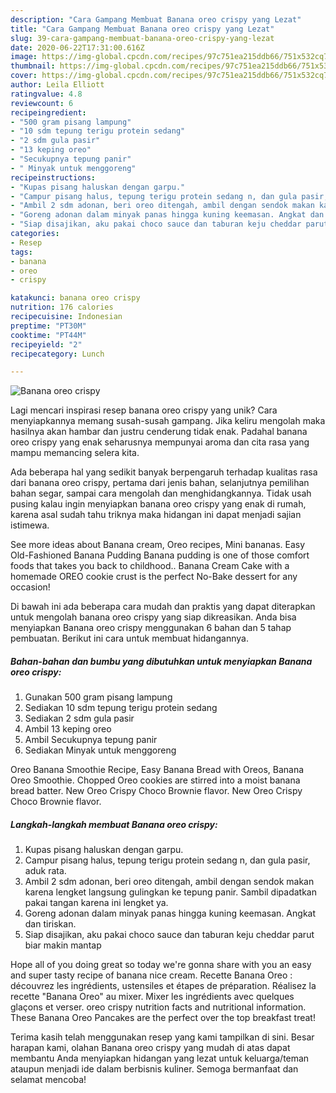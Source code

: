 ```yaml
---
description: "Cara Gampang Membuat Banana oreo crispy yang Lezat"
title: "Cara Gampang Membuat Banana oreo crispy yang Lezat"
slug: 39-cara-gampang-membuat-banana-oreo-crispy-yang-lezat
date: 2020-06-22T17:31:00.616Z
image: https://img-global.cpcdn.com/recipes/97c751ea215ddb66/751x532cq70/banana-oreo-crispy-foto-resep-utama.jpg
thumbnail: https://img-global.cpcdn.com/recipes/97c751ea215ddb66/751x532cq70/banana-oreo-crispy-foto-resep-utama.jpg
cover: https://img-global.cpcdn.com/recipes/97c751ea215ddb66/751x532cq70/banana-oreo-crispy-foto-resep-utama.jpg
author: Leila Elliott
ratingvalue: 4.8
reviewcount: 6
recipeingredient:
- "500 gram pisang lampung"
- "10 sdm tepung terigu protein sedang"
- "2 sdm gula pasir"
- "13 keping oreo"
- "Secukupnya tepung panir"
- " Minyak untuk menggoreng"
recipeinstructions:
- "Kupas pisang haluskan dengan garpu."
- "Campur pisang halus, tepung terigu protein sedang n, dan gula pasir, aduk rata."
- "Ambil 2 sdm adonan, beri oreo ditengah, ambil dengan sendok makan karena lengket langsung gulingkan ke tepung panir. Sambil dipadatkan pakai tangan karena ini lengket ya."
- "Goreng adonan dalam minyak panas hingga kuning keemasan. Angkat dan tiriskan."
- "Siap disajikan, aku pakai choco sauce dan taburan keju cheddar parut biar makin mantap"
categories:
- Resep
tags:
- banana
- oreo
- crispy

katakunci: banana oreo crispy 
nutrition: 176 calories
recipecuisine: Indonesian
preptime: "PT30M"
cooktime: "PT44M"
recipeyield: "2"
recipecategory: Lunch

---
```



![Banana oreo crispy](https://img-global.cpcdn.com/recipes/97c751ea215ddb66/751x532cq70/banana-oreo-crispy-foto-resep-utama.jpg)

Lagi mencari inspirasi resep banana oreo crispy yang unik? Cara menyiapkannya memang susah-susah gampang. Jika keliru mengolah maka hasilnya akan hambar dan justru cenderung tidak enak. Padahal banana oreo crispy yang enak seharusnya mempunyai aroma dan cita rasa yang mampu memancing selera kita.

Ada beberapa hal yang sedikit banyak berpengaruh terhadap kualitas rasa dari banana oreo crispy, pertama dari jenis bahan, selanjutnya pemilihan bahan segar, sampai cara mengolah dan menghidangkannya. Tidak usah pusing kalau ingin menyiapkan banana oreo crispy yang enak di rumah, karena asal sudah tahu triknya maka hidangan ini dapat menjadi sajian istimewa.

See more ideas about Banana cream, Oreo recipes, Mini bananas. Easy Old-Fashioned Banana Pudding Banana pudding is one of those comfort foods that takes you back to childhood.. Banana Cream Cake with a homemade OREO cookie crust is the perfect No-Bake dessert for any occasion!


Di bawah ini ada beberapa cara mudah dan praktis yang dapat diterapkan untuk mengolah banana oreo crispy yang siap dikreasikan. Anda bisa menyiapkan Banana oreo crispy menggunakan 6 bahan dan 5 tahap pembuatan. Berikut ini cara untuk membuat hidangannya.

<!--inarticleads1-->

##### Bahan-bahan dan bumbu yang dibutuhkan untuk menyiapkan Banana oreo crispy:

1. Gunakan 500 gram pisang lampung
1. Sediakan 10 sdm tepung terigu protein sedang
1. Sediakan 2 sdm gula pasir
1. Ambil 13 keping oreo
1. Ambil Secukupnya tepung panir
1. Sediakan  Minyak untuk menggoreng


Oreo Banana Smoothie Recipe, Easy Banana Bread with Oreos, Banana Oreo Smoothie. Chopped Oreo cookies are stirred into a moist banana bread batter. New Oreo Crispy Choco Brownie flavor. New Oreo Crispy Choco Brownie flavor. 

<!--inarticleads2-->

##### Langkah-langkah membuat Banana oreo crispy:

1. Kupas pisang haluskan dengan garpu.
1. Campur pisang halus, tepung terigu protein sedang n, dan gula pasir, aduk rata.
1. Ambil 2 sdm adonan, beri oreo ditengah, ambil dengan sendok makan karena lengket langsung gulingkan ke tepung panir. Sambil dipadatkan pakai tangan karena ini lengket ya.
1. Goreng adonan dalam minyak panas hingga kuning keemasan. Angkat dan tiriskan.
1. Siap disajikan, aku pakai choco sauce dan taburan keju cheddar parut biar makin mantap


Hope all of you doing great so today we&#39;re gonna share with you an easy and super tasty recipe of banana nice cream. Recette Banana Oreo : découvrez les ingrédients, ustensiles et étapes de préparation. Réalisez la recette &#34;Banana Oreo&#34; au mixer. Mixer les ingrédients avec quelques glaçons et verser. oreo crispy nutrition facts and nutritional information. These Banana Oreo Pancakes are the perfect over the top breakfast treat! 

Terima kasih telah menggunakan resep yang kami tampilkan di sini. Besar harapan kami, olahan Banana oreo crispy yang mudah di atas dapat membantu Anda menyiapkan hidangan yang lezat untuk keluarga/teman ataupun menjadi ide dalam berbisnis kuliner. Semoga bermanfaat dan selamat mencoba!
